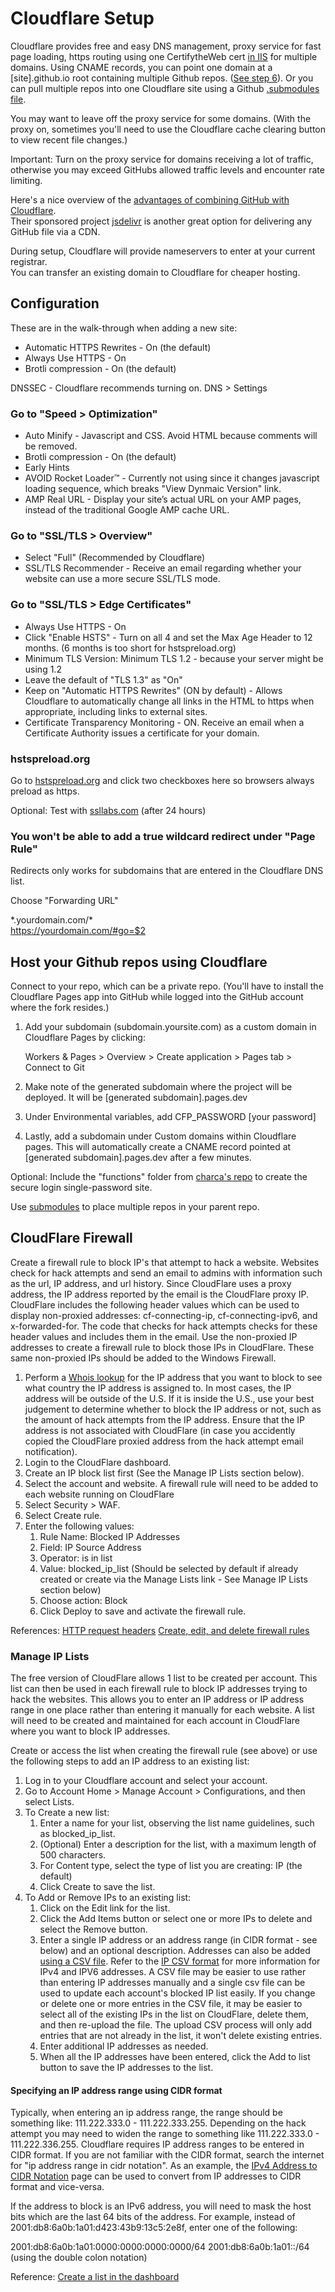 # Cloudflare Setup

Cloudflare provides free and easy DNS management, proxy service for fast page loading, https routing using one CertifytheWeb cert [in IIS](https://model.earth/setup) for multiple domains.  Using CNAME records, you can point one domain at a [site].github.io root containing multiple Github repos. ([See step 6](../../start/steps/)). Or you can pull multiple repos into one Cloudflare site using a Github [.submodules file](../submodules/).

You may want to leave off the proxy service for some domains. (With the proxy on, sometimes you'll need to  use the Cloudflare cache clearing button to view recent file changes.)

Important: Turn on the proxy service for domains receiving a lot of traffic, otherwise you may exceed GitHubs allowed traffic levels and encounter rate limiting.  

Here's a nice overview of the [advantages of combining GitHub with Cloudflare](https://www.toptal.com/github/unlimited-scale-web-hosting-github-pages-cloudflare).<br>Their sponsored project [jsdelivr](https://gomakethings.com/how-to-turn-any-github-repo-into-a-cdn/) is another great option for delivering any GitHub file via a CDN.

During setup, Cloudflare will provide nameservers to enter at your current registrar.  
You can transfer an existing domain to Cloudflare for cheaper hosting.  

## Configuration

These are in the walk-through when adding a new site:

- Automatic HTTPS Rewrites - On (the default)
- Always Use HTTPS - On  
- Brotli compression - On (the default)  

DNSSEC - Cloudflare recommends turning on. DNS > Settings

### Go to "Speed > Optimization"  

- Auto Minify - Javascript and CSS. Avoid HTML because comments will be removed.  
- Brotli compression - On (the default)  
- Early Hints  
- AVOID Rocket Loader™ - Currently not using since it changes javascript loading sequence, which breaks "View Dynmaic Version" link.  <!--Improve the paint time for pages which include JavaScript.  -->
- AMP Real URL - Display your site’s actual URL on your AMP pages, instead of the traditional Google AMP cache URL.  



<!--
The following set-up steps originated from the three videos here: https://httpsiseasy.com
Video 2: Under the same tab
https://www.youtube.com/watch?time_continue=1&v=mVzdEl5G0iM
-->

### Go to "SSL/TLS > Overview"  

- Select "Full" (Recommended by Cloudflare)  
- SSL/TLS Recommender - Receive an email regarding whether your website can use a more secure SSL/TLS mode.  

### Go to "SSL/TLS > Edge Certificates"  

- Always Use HTTPS - On  
- Click "Enable HSTS" - Turn on all 4 and set the Max Age Header to 12 months. (6 months is too short for hstspreload.org)  
- Minimum TLS Version: Minimum TLS 1.2 - because your server might be using 1.2<!--(but use TLS 1.3)-->  
- Leave the default of "TLS 1.3" as "On"  
- Keep on "Automatic HTTPS Rewrites" (ON by default) - Allows Cloudflare to automatically change all links in the HTML to https when appropriate, including links to external sites.  
- Certificate Transparency Monitoring - ON. Receive an email when a Certificate Authority issues a certificate for your domain.  

### hstspreload.org

Go to [hstspreload.org](https://hstspreload.org) and click two checkboxes here so browsers always preload as https.  

Optional: Test with [ssllabs.com](https://www.ssllabs.com/ssltest/analyze.html?hideResults=on&latest) (after 24 hours)  

### You won't be able to add a true wildcard redirect under "Page Rule"

Redirects only works for subdomains that are entered in the Cloudflare DNS list.  

Choose "Forwarding URL"  

\*.yourdomain.com/\*  
https://yourdomain.com/#go=$2  


## Host your Github repos using Cloudflare

<!--
No longer seeing this route, double-check then delete thiL
Add a custom domain in cloudflare Pages by clicking "Create a project" at "Account Home > Pages"

Workers & Pages > Pages tab > Connect to Git
-->

Connect to your repo, which can be a private repo.
(You'll have to install the Cloudflare Pages app into GitHub while logged into the GitHub account where the fork resides.)

1. Add your subdomain (subdomain.yoursite.com) as a custom domain in Cloudflare Pages by clicking: 

    Workers & Pages > Overview > Create application > Pages tab > Connect to Git


2. Make note of the generated subdomain where the project will be deployed.  It will be [generated subdomain].pages.dev

3. Under Environmental variables, add CFP_PASSWORD [your password]

4. Lastly, add a subdomain under Custom domains within Cloudflare pages.
This will automatically create a CNAME record pointed at [generated subdomain].pages.dev after a few minutes.

Optional: Include the "functions" folder from [charca's repo](https://dev.to/charca/password-protection-for-cloudflare-pages-8ma) to create the secure login single-password site.

Use [submodules](../submodules) to place multiple repos in your parent repo.

## CloudFlare Firewall
Create a firewall rule to block IP's that attempt to hack a website. Websites check for hack attempts and send an email to admins with information such as the url, IP address, and url history. Since CloudFlare uses a proxy address, the IP address reported by the email is the CloudFlare proxy IP. CloudFlare includes the following header values which can be used to display non-proxied addresses: cf-connecting-ip, cf-connecting-ipv6, and x-forwarded-for. The code that checks for hack attempts checks for these header values and includes them in the email. Use the non-proxied IP addresses to create a firewall rule to block those IPs in CloudFlare. These same non-proxied IPs should be added to the Windows Firewall.

1. Perform a [Whois lookup](https://www.whois.com/whois/) for the IP address that you want to block to see what country the IP address is assigned to. In most cases, the IP address will be outside of the U.S. If it is inside the U.S., use your best judgement to determine whether to block the IP address or not, such as the amount of hack attempts from the IP address. Ensure that the IP address is not associated with CloudFlare (in case you accidently copied the CloudFlare proxied address from the hack attempt email notification). 
1. Login to the CloudFlare dashboard.
1. Create an IP block list first (See the Manage IP Lists section below).
1. Select the account and website. A firewall rule will need to be added to each website running on CloudFlare
1. Select Security > WAF.
1. Select Create rule.
1. Enter the following values:
    1. Rule Name: Blocked IP Addresses
    1. Field: IP Source Address
    1. Operator: is in list
    1. Value: blocked\_ip\_list (Should be selected by default if already created or create via the Manage Lists link - See Manage IP Lists section below)
    1. Choose action: Block
    1. Click Deploy to save and activate the firewall rule.

References:
[HTTP request headers](https://developers.cloudflare.com/fundamentals/get-started/reference/http-request-headers/#cf-connecting-ip)
[Create, edit, and delete firewall rules](https://developers.cloudflare.com/firewall/cf-dashboard/create-edit-delete-rules/)

### Manage IP Lists
The free version of CloudFlare allows 1 list to be created per account. This list can then be used in each firewall rule to block IP addresses trying to hack the websites. This allows you to enter an IP address or IP address range in one place rather than entering it manually for each website. A list will need to be created and maintained for each account in CloudFlare where you want to block IP addresses.

Create or access the list when creating the firewall rule (see above) or use the following steps to add an IP address to an existing list:
1. Log in to your Cloudflare account and select your account.
1. Go to Account Home > Manage Account > Configurations, and then select Lists.
1. To Create a new list:
    1. Enter a name for your list, observing the list name guidelines, such as blocked\_ip\_list.
    1. (Optional) Enter a description for the list, with a maximum length of 500 characters.
    1. For Content type, select the type of list you are creating: IP (the default)
    1. Click Create to save the list.
1. To Add or Remove IPs to an existing list:
    1. Click on the Edit link for the list.
    1. Click the Add Items button or select one or more IPs to delete and select the Remove button.
    1. Enter a single IP address or an address range (in CIDR format - see below) and an optional description. Addresses can also be added [using a CSV file](https://developers.cloudflare.com/fundamentals/global-configurations/lists/create-dashboard/#add-items-using-a-csv-file). Refer to the [IP CSV format](https://developers.cloudflare.com/fundamentals/global-configurations/lists/ip-lists/) for more information for IPv4 and IPV6 addresses. A CSV file may be easier to use rather than entering IP addresses manually and a single csv file can be used to update each account's blocked IP list easily. If you change or delete one or more entries in the CSV file, it may be easier to select all of the existing IPs in the list on CloudFlare, delete them, and then re-upload the file. The upload CSV process will only add entries that are not already in the list, it won't delete existing entries.
    1. Enter additional IP addresses as needed.
    1. When all the IP addresses have been entered, click the Add to list button to save the IP addresses to the list.

#### Specifying an IP address range using CIDR format
Typically, when entering an ip address range, the range should be something like: 111.222.333.0 - 111.222.333.255. Depending on the hack attempt you may need to widen the range to something like 111.222.333.0 - 111.222.336.255. Cloudflare requires IP address ranges to be entered in CIDR format. If you are not familiar with the CIDR format, search the internet for "ip address range in cidr notation". As an example, the [IPv4 Address to CIDR Notation](https://www.ipaddressguide.com/cidr) page can be used to convert from IP addresses to CIDR format and vice-versa.

If the address to block is an IPv6 address, you will need to mask the host bits which are the last 64 bits of the address. 
For example, instead of 2001:db8:6a0b:1a01:d423:43b9:13c5:2e8f, enter one of the following:

2001:db8:6a0b:1a01:0000:0000:0000:0000/64
2001:db8:6a0b:1a01::/64 (using the double colon notation)

Reference:
[Create a list in the dashboard](https://developers.cloudflare.com/fundamentals/global-configurations/lists/create-dashboard/)

<!--
## For Cloudflare Custom Purge

We use Cloudflare's free Content Delivery Network (CDN) to reduce traffic hitting GitHub.

After deploying, the following can be pasted into Cloudflare to do a custom purge.

https://model.earth/localsite/info/template-charts.html
https://model.earth/localsite/js/localsite.js
https://model.earth/localsite/js/map-embed.js
https://model.earth/localsite/js/map-filters.js
https://model.earth/localsite/js/naics.js
https://model.earth/localsite/js/navigation.js
https://model.earth/localsite/map/index.html
https://model.earth/localsite/css/search-filters.css
https://model.earth/localsite/css/map-display.css
https://model.earth/localsite/css/base.css
https://model.earth/localsite/css/map.css
https://model.earth/localsite/css/naics.css
https://model.earth/apps/
-->


